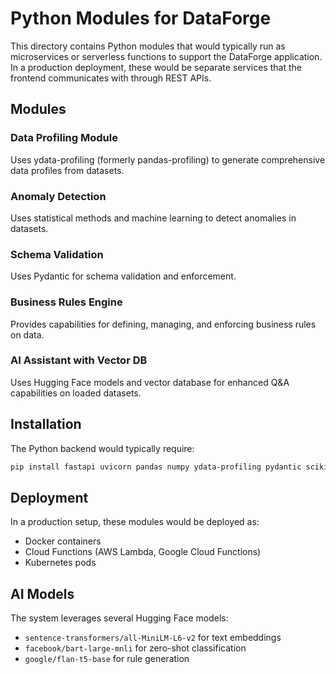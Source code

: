 
# Python Modules for DataForge

This directory contains Python modules that would typically run as microservices or serverless functions to support the DataForge application. In a production deployment, these would be separate services that the frontend communicates with through REST APIs.

## Modules

### Data Profiling Module
Uses ydata-profiling (formerly pandas-profiling) to generate comprehensive data profiles from datasets.

### Anomaly Detection
Uses statistical methods and machine learning to detect anomalies in datasets.

### Schema Validation
Uses Pydantic for schema validation and enforcement.

### Business Rules Engine
Provides capabilities for defining, managing, and enforcing business rules on data.

### AI Assistant with Vector DB
Uses Hugging Face models and vector database for enhanced Q&A capabilities on loaded datasets.

## Installation

The Python backend would typically require:

```bash
pip install fastapi uvicorn pandas numpy ydata-profiling pydantic scikit-learn sentence-transformers langchain faiss-cpu transformers great-expectations huggingface_hub
```

## Deployment

In a production setup, these modules would be deployed as:
- Docker containers
- Cloud Functions (AWS Lambda, Google Cloud Functions)
- Kubernetes pods

## AI Models

The system leverages several Hugging Face models:
- `sentence-transformers/all-MiniLM-L6-v2` for text embeddings
- `facebook/bart-large-mnli` for zero-shot classification
- `google/flan-t5-base` for rule generation
